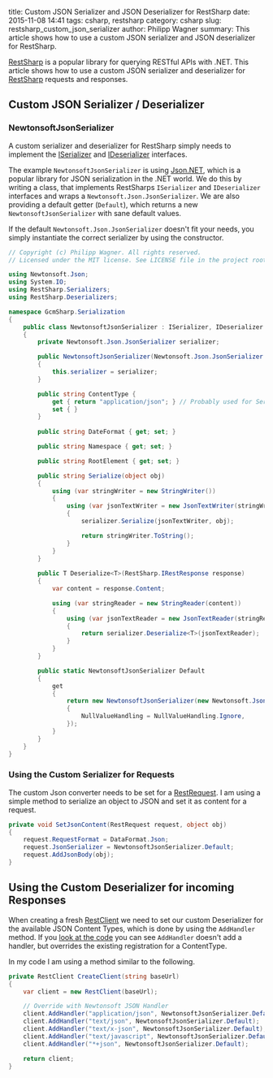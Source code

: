 ﻿title: Custom JSON Serializer and JSON Deserializer for RestSharp
date: 2015-11-08 14:41
tags: csharp, restsharp
category: csharp
slug: restsharp_custom_json_serializer
author: Philipp Wagner
summary: This article shows how to use a custom JSON serializer and JSON deserializer for RestSharp.

[RestSharp]: https://github.com/restsharp/RestSharp
[MIT License]: https://opensource.org/licenses/MIT
[Json.NET]: http://www.newtonsoft.com/json

[RestSharp] is a popular library for querying RESTful APIs with .NET. This article shows how to use a custom JSON serializer and deserializer for [RestSharp] requests and responses.

## Custom JSON Serializer / Deserializer ##

[ISerializer]: https://github.com/restsharp/RestSharp/blob/master/RestSharp/Serializers/ISerializer.cs
[IDeserializer]: https://github.com/restsharp/RestSharp/blob/master/RestSharp/Deserializers/IDeserializer.cs

### NewtonsoftJsonSerializer ###

A custom serializer and deserializer for RestSharp simply needs to implement the [ISerializer] and [IDeserializer] interfaces.

The example ``NewtonsoftJsonSerializer`` is using [Json.NET], which is a popular library for JSON serialization in the .NET world. We do this 
by writing a class, that implements RestSharps ``ISerializer`` and ``IDeserializer`` interfaces and wraps a ``Newtonsoft.Json.JsonSerializer``. 
We are also providing a default getter (``Default``), which returns a new ``NewtonsoftJsonSerializer`` with sane default values.

If the default ``Newtonsoft.Json.JsonSerializer`` doesn't fit your needs, you simply instantiate the correct serializer by using the constructor.

```csharp
// Copyright (c) Philipp Wagner. All rights reserved.
// Licensed under the MIT license. See LICENSE file in the project root for full license information.

using Newtonsoft.Json;
using System.IO;
using RestSharp.Serializers;
using RestSharp.Deserializers;

namespace GcmSharp.Serialization
{
    public class NewtonsoftJsonSerializer : ISerializer, IDeserializer
    {
        private Newtonsoft.Json.JsonSerializer serializer;

        public NewtonsoftJsonSerializer(Newtonsoft.Json.JsonSerializer serializer)
        {
            this.serializer = serializer;           
        }

        public string ContentType {
            get { return "application/json"; } // Probably used for Serialization?
            set { }
        }
        
        public string DateFormat { get; set; }

        public string Namespace { get; set; }

        public string RootElement { get; set; }

        public string Serialize(object obj)
        {
            using (var stringWriter = new StringWriter())
            {
                using (var jsonTextWriter = new JsonTextWriter(stringWriter))
                {
                    serializer.Serialize(jsonTextWriter, obj);

                    return stringWriter.ToString();
                }
            }
        }
        
        public T Deserialize<T>(RestSharp.IRestResponse response)
        {
            var content = response.Content;

            using (var stringReader = new StringReader(content))
            {
                using (var jsonTextReader = new JsonTextReader(stringReader))
                {
                    return serializer.Deserialize<T>(jsonTextReader);
                }
            }
        }

        public static NewtonsoftJsonSerializer Default
        {
            get
            {
                return new NewtonsoftJsonSerializer(new Newtonsoft.Json.JsonSerializer()
                {
                    NullValueHandling = NullValueHandling.Ignore,
                }); 
            }
        }
    }
}
```


### Using the Custom Serializer for Requests ###

[RestRequest]: https://github.com/restsharp/RestSharp/blob/master/RestSharp/RestRequest.cs

The custom Json converter needs to be set for a [RestRequest]. I am using a simple method to serialize an object to JSON 
and set it as content for a request.

```csharp
private void SetJsonContent(RestRequest request, object obj)
{
    request.RequestFormat = DataFormat.Json;
    request.JsonSerializer = NewtonsoftJsonSerializer.Default;
    request.AddJsonBody(obj);
}
```

## Using the Custom Deserializer for incoming Responses ##

[RestClient]: https://github.com/restsharp/RestSharp/blob/master/RestSharp/RestClient.cs
[look at the code]: https://github.com/restsharp/RestSharp/blob/master/RestSharp/RestClient.cs

When creating a fresh [RestClient] we need to set our custom Deserializer for the available JSON Content Types, which is done by using the ``AddHandler`` method. 
If you [look at the code] you can see ``AddHandler`` doesn't add a handler, but overrides the existing registration for a ContentType.

In my code I am using a method similar to the following.

```csharp
private RestClient CreateClient(string baseUrl)
{
    var client = new RestClient(baseUrl);

    // Override with Newtonsoft JSON Handler
    client.AddHandler("application/json", NewtonsoftJsonSerializer.Default);
    client.AddHandler("text/json", NewtonsoftJsonSerializer.Default);
    client.AddHandler("text/x-json", NewtonsoftJsonSerializer.Default);
    client.AddHandler("text/javascript", NewtonsoftJsonSerializer.Default);
    client.AddHandler("*+json", NewtonsoftJsonSerializer.Default);

    return client;
}
```